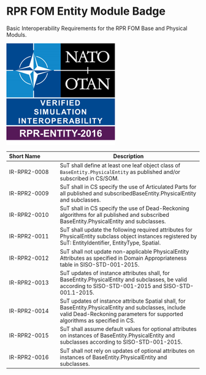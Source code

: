 # RPR FOM Entity Module Badge

Basic Interoperability Requirements for the RPR FOM Base and Physical Moduls. 

![RPR-ENTITY-2.0.png](images/RPR-ENTITY-2.0.png)

| Short&nbsp;Name&nbsp;&nbsp;&nbsp;&nbsp;&nbsp;&nbsp;&nbsp;&nbsp;&nbsp;&nbsp; | Description |
| ---------- | ----------- |
| IR-RPR2-0008 | SuT shall define at least one leaf object class of `BaseEntity.PhysicalEntity` as published and/or subscribed in CS/SOM. |
| IR-RPR2-0009 | SuT shall in CS specify the use of Articulated Parts for all published and subscribedBaseEntity.PhysicalEntity and subclasses. |
| IR-RPR2-0010 | SuT shall in CS specify the use of Dead-Reckoning algorithms for all published and subscribed BaseEntity.PhysicalEntity and subclasses. |
| IR-RPR2-0011 | SuT shall update the following required attributes for PhysicalEntity subclass object instances registered by SuT: EntityIdentifier, EntityType, Spatial. |
| IR-RPR2-0012 | SuT shall not update non-applicable PhysicalEntity Attributes as specified in Domain Appropriateness table in SISO-STD-001-2015. |
| IR-RPR2-0013 | SuT updates of instance attributes shall, for BaseEntity.PhysicalEntity and subclasses, be valid according to SISO-STD-001-2015 and SISO-STD-001.1-2015. |
| IR-RPR2-0014 | SuT updates of instance attribute Spatial shall, for BaseEntity.PhysicalEntity and subclasses, include valid Dead-Reckoning parameters for supported algorithms as specified in CS. |
| IR-RPR2-0015 | SuT shall assume default values for optional attributes on instances of BaseEntity.PhysicalEntity and subclasses according to SISO-STD-001-2015. |
| IR-RPR2-0016 | SuT shall not rely on updates of optional attributes on instances of BaseEntity.PhysicalEntity and subclasses. |
